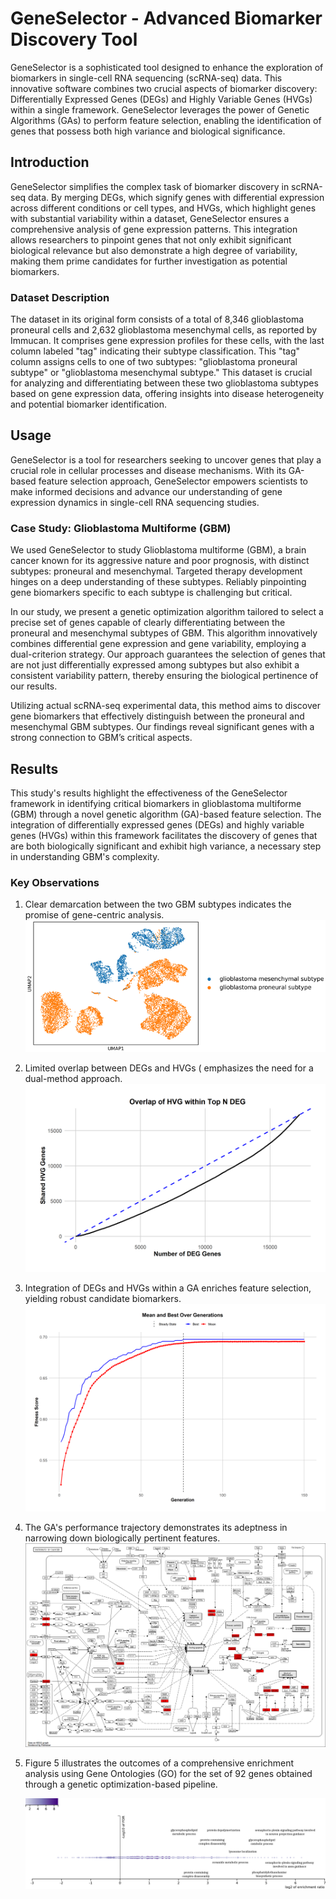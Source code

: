 # GeneSelector - Advanced Biomarker Discovery Tool

GeneSelector is a sophisticated tool designed to enhance the exploration of biomarkers in single-cell RNA sequencing (scRNA-seq) data. This innovative software combines two crucial aspects of biomarker discovery: Differentially Expressed Genes (DEGs) and Highly Variable Genes (HVGs) within a single framework. GeneSelector leverages the power of Genetic Algorithms (GAs) to perform feature selection, enabling the identification of genes that possess both high variance and biological significance.

## Introduction

GeneSelector simplifies the complex task of biomarker discovery in scRNA-seq data. By merging DEGs, which signify genes with differential expression across different conditions or cell types, and HVGs, which highlight genes with substantial variability within a dataset, GeneSelector ensures a comprehensive analysis of gene expression patterns. This integration allows researchers to pinpoint genes that not only exhibit significant biological relevance but also demonstrate a high degree of variability, making them prime candidates for further investigation as potential biomarkers.

### Dataset Description

The dataset in its original form consists of a total of 8,346 glioblastoma proneural cells and 2,632 glioblastoma mesenchymal cells, as reported by Immucan. It comprises gene expression profiles for these cells, with the last column labeled "tag" indicating their subtype classification. This "tag" column assigns cells to one of two subtypes: "glioblastoma proneural subtype" or "glioblastoma mesenchymal subtype." This dataset is crucial for analyzing and differentiating between these two glioblastoma subtypes based on gene expression data, offering insights into disease heterogeneity and potential biomarker identification.

## Usage

GeneSelector is a  tool for researchers seeking to uncover genes that play a crucial role in cellular processes and disease mechanisms. With its GA-based feature selection approach, GeneSelector empowers scientists to make informed decisions and advance our understanding of gene expression dynamics in single-cell RNA sequencing studies.

### Case Study: Glioblastoma Multiforme (GBM)

We used GeneSelector to study Glioblastoma multiforme (GBM), a brain cancer known for its aggressive nature and poor prognosis, with distinct subtypes: proneural and mesenchymal. Targeted therapy development hinges on a deep understanding of these subtypes. Reliably pinpointing gene biomarkers specific to each subtype is challenging but critical.

In our study, we present a genetic optimization algorithm tailored to select a precise set of genes capable of clearly differentiating between the proneural and mesenchymal subtypes of GBM. This algorithm innovatively combines differential gene expression and gene variability, employing a dual-criterion strategy. Our approach guarantees the selection of genes that are not just differentially expressed among subtypes but also exhibit a consistent variability pattern, thereby ensuring the biological pertinence of our results. 

Utilizing actual scRNA-seq experimental data, this method aims to discover gene biomarkers that effectively distinguish between the proneural and mesenchymal GBM subtypes. Our findings reveal significant genes with a strong connection to GBM’s critical aspects.

## Results

This study's results highlight the effectiveness of the GeneSelector framework in identifying critical biomarkers in glioblastoma multiforme (GBM) through a novel genetic algorithm (GA)-based feature selection. The integration of differentially expressed genes (DEGs) and highly variable genes (HVGs) within this framework facilitates the discovery of genes that are both biologically significant and exhibit high variance, a necessary step in understanding GBM's complexity.

### Key Observations

1. Clear demarcation between the two GBM subtypes indicates the promise of gene-centric analysis.
   ![Fig. 1](https://github.com/PaplomatasP/GeneSelector/blob/Master/Plots/UMAP.png)
      <br>
      
3. Limited overlap between DEGs and HVGs ( emphasizes the need for a dual-method approach.
   ![Figure 2](https://github.com/PaplomatasP/GeneSelector/blob/Master/Plots/Overlap_HVG_DEG_plot.png)
     <br>
5. Integration of DEGs and HVGs within a GA enriches feature selection, yielding robust candidate biomarkers.
   ![Figure 3](https://github.com/PaplomatasP/GeneSelector/blob/Master/Plots/iter_plot.png)
     <br>
   
7. The GA's performance trajectory demonstrates its adeptness in narrowing down biologically pertinent features.
   ![Figure 4](https://github.com/PaplomatasP/GeneSelector/blob/Master/Plots/hsa05200..png)
    <br>

9. Figure 5 illustrates the outcomes of a comprehensive enrichment analysis using Gene Ontologies (GO) for the set of 92 genes obtained through a genetic optimization-based pipeline.

   ![Figure 5](https://github.com/PaplomatasP/GeneSelector/blob/Master/Plots/GO.png)


